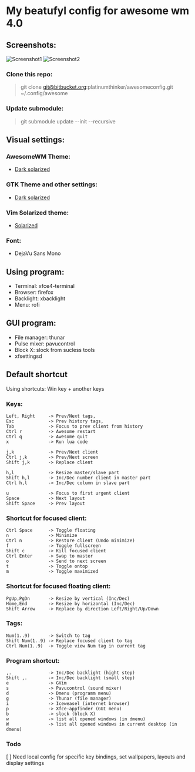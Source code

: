 # My beatufyl config for awesome wm 4.0

## Screenshots:
![Screenshot1](https://dl.dropboxusercontent.com/u/25179463/screen/For%20README%20in%20git/awesome/1.png)
![Screenshot2](https://dl.dropboxusercontent.com/u/25179463/screen/For%20README%20in%20git/awesome/2.png)

### Clone this repo:
> git clone git@bitbucket.org:platinumthinker/awesomeconfig.git ~/.config/awesome
### Update submodule:
> git submodule update --init --recursive

## Visual settings:
### AwesomeWM Theme:
 * [Dark solarized](https://github.com/cycojesus/awesome-solarized)
### GTK Theme and other settings:
 * [Dark solarized](https://bitbucket.org/platinumthinker/dotfiles)
### Vim Solarized theme:
 * [Solarized](https://github.com/altercation/vim-colors-solarized)
### Font:
 * DejaVu Sans Mono

## Using program:
 * Terminal:        xfce4-terminal
 * Browser:         firefox
 * Backlight:       xbacklight
 * Menu:            rofi

## GUI program:
* File manager:     thunar
* Pulse mixer:      pavucontrol
* Block X:          slock from sucless tools
* xfsettingsd


## Default shortcut

Using shortcuts: Win key + another keys

### Keys:
    Left, Right     -> Prev/Next tags,
    Esc             -> Prev history tags,
    Tab             -> Focus to prev client from history
    Ctrl r          -> Awesome restart
    Ctrl q          -> Awesome quit
    x               -> Run lua code

    j,k             -> Prev/Next client
    Ctrl j,k        -> Prev/Next screen
    Shift j,k       -> Replace client

    h,l             -> Resize master/slave part
    Shift h,l       -> Inc/Dec number client in master part
    Ctrl h,l        -> Inc/Dec column in slave part

    u               -> Focus to first urgent client
    Space           -> Next layout
    Shift Space     -> Prev layout

### Shortcut for focused client:
    Ctrl Space      -> Toggle floating
    n               -> Minimize
    Ctrl n          -> Restore client (Undo minimize)
    f               -> Toggle fullscreen
    Shift c         -> Kill focused client
    Ctrl Enter      -> Swap to master
    o               -> Send to next screen
    t               -> Toggle ontop
    m               -> Toggle maximized

### Shortcut for focused floating client:
    PgUp,PgDn       -> Resize by vertical (Inc/Dec)
    Home,End        -> Resize by horizontal (Inc/Dec)
    Shift Arrow     -> Replace by direction Left/Right/Up/Down

### Tags:
    Num(1..9)       -> Switch to tag
    Shift Num(1..9) -> Replace focused client to tag
    Ctrl Num(1..9)  -> Toggle view Num tag in current tag

### Program shortcut:
    ,.              -> Inc/Dec backlight (hight step)
    Shift ,.        -> Inc/Dec backlight (small step)
    e               -> GVim
    s               -> Pavucontrol (sound mixer)
    d               -> Dmenu (programm menu)
    g               -> Thunar (file manager)
    i               -> Iceweasel (internet browser)
    p               -> Xfce-appfinder (GUI menu)
    b               -> slock (block X)
    w               -> list all opened windows (in dmenu)
    W               -> list all opened windows in current desktop (in dmenu)

### Todo
[ ] Need local config for specific key bindings, set wallpapers, layouts and display settings
